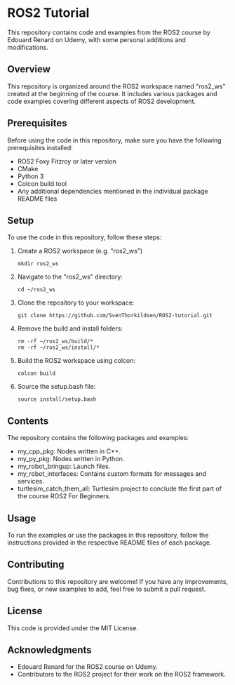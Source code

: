 # ROS2 Tutorial

This repository contains code and examples from the ROS2 course by Edouard Renard on Udemy, with some personal additions and modifications.

## Overview

This repository is organized around the ROS2 workspace named "ros2_ws" created at the beginning of the course. It includes various packages and code examples covering different aspects of ROS2 development.

## Prerequisites

Before using the code in this repository, make sure you have the following prerequisites installed:

- ROS2 Foxy Fitzroy or later version
- CMake
- Python 3
- Colcon build tool
- Any additional dependencies mentioned in the individual package README files

## Setup

To use the code in this repository, follow these steps:

1. Create a ROS2 workspace (e.g. "ros2_ws")
    ```
    mkdir ros2_ws
    ```
    
2. Navigate to the "ros2_ws" directory:

    ```
    cd ~/ros2_ws
    ```
   
3. Clone the repository to your workspace:

    ```
    git clone https://github.com/SvenThorkildsen/ROS2-tutorial.git
    ```

4. Remove the build and install folders:

    ```
    rm -rf ~/ros2_ws/build/*
    rm -rf ~/ros2_ws/install/*
    ```

5. Build the ROS2 workspace using colcon:

    ```
    colcon build
    ```

6. Source the setup.bash file:

    ```
    source install/setup.bash
    ```

## Contents

The repository contains the following packages and examples:

- my_cpp_pkg:                  Nodes written in C++.
- my_py_pkg:                   Nodes written in Python.
- my_robot_bringup:            Launch files.
- my_robot_interfaces:         Contains custom formats for messages and services.
- turtlesim_catch_them_all:    Turtlesim project to conclude the first part of the course ROS2 For Beginners.

## Usage

To run the examples or use the packages in this repository, follow the instructions provided in the respective README files of each package.

## Contributing

Contributions to this repository are welcome! If you have any improvements, bug fixes, or new examples to add, feel free to submit a pull request.

## License

This code is provided under the MIT License.

## Acknowledgments

- Edouard Renard for the ROS2 course on Udemy.
- Contributors to the ROS2 project for their work on the ROS2 framework.


